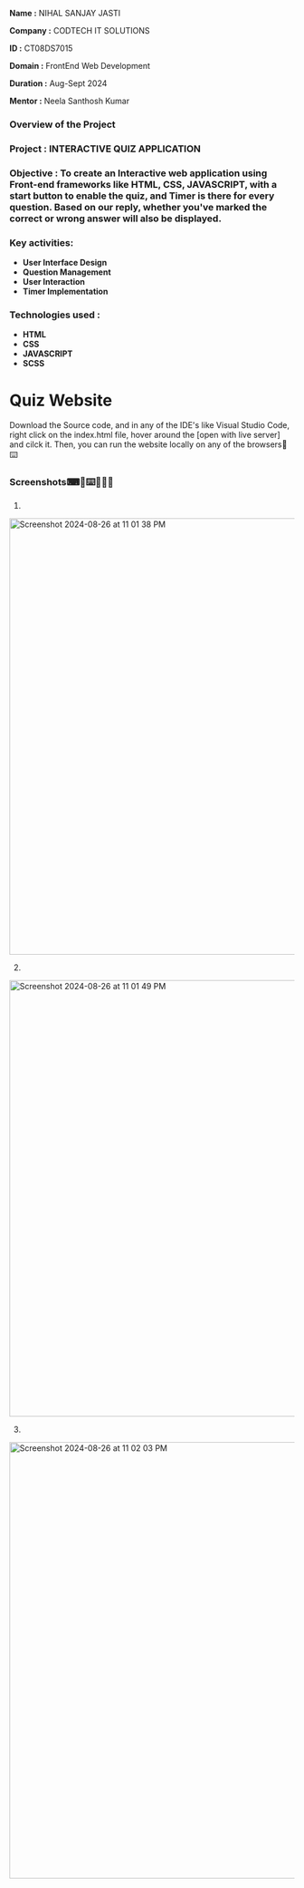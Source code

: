 **Name :** NIHAL SANJAY JASTI

**Company :** CODTECH IT SOLUTIONS

**ID :** CT08DS7015

**Domain :** FrontEnd Web Development

**Duration :** Aug-Sept 2024

**Mentor :** Neela Santhosh Kumar



### Overview of the Project



### Project : INTERACTIVE QUIZ APPLICATION



### Objective : To create an Interactive web application using Front-end frameworks like HTML, CSS, JAVASCRIPT, with a start button to enable the quiz, and  Timer is there for every question. Based on our reply, whether you've marked the correct or wrong answer will also be displayed.



### Key activities:

- **User Interface Design** 
- **Question Management**
- **User Interaction**
- **Timer Implementation**
  
  

### Technologies used :
- **HTML**
- **CSS**
- **JAVASCRIPT**
- **SCSS**
  


# Quiz Website

Download the Source code, and in any of the IDE's like Visual Studio Code, right click on the index.html file, hover around the [open with live server] and cilck it. Then, you can run the website locally on any of the browsers🚀⌨️

### Screenshots⌨🚀⌨️🧑🏻‍💻

1)
<img width="770" alt="Screenshot 2024-08-26 at 11 01 38 PM" src="https://github.com/user-attachments/assets/b83c1258-2ca5-47df-b03c-6f2d6def1feb">

2)
<img width="770" alt="Screenshot 2024-08-26 at 11 01 49 PM" src="https://github.com/user-attachments/assets/42e5910f-ef8b-436a-986e-6face3ead474">

3)
<img width="770" alt="Screenshot 2024-08-26 at 11 02 03 PM" src="https://github.com/user-attachments/assets/06161e5a-8e05-4c4e-b625-95247a3bd7b2">
